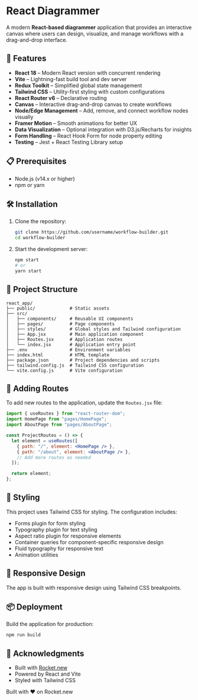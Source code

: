 # React Diagrammer

A modern **React-based diagrammer** application that provides an interactive canvas where users can design, visualize, and manage workflows with a drag-and-drop interface.

## 🚀 Features

- **React 18** – Modern React version with concurrent rendering  
- **Vite** – Lightning-fast build tool and dev server  
- **Redux Toolkit** – Simplified global state management  
- **Tailwind CSS** – Utility-first styling with custom configurations  
- **React Router v6** – Declarative routing  
- **Canvas** – Interactive drag-and-drop canvas to create workflows  
- **Node/Edge Management** – Add, remove, and connect workflow nodes visually  
- **Framer Motion** – Smooth animations for better UX  
- **Data Visualization** – Optional integration with D3.js/Recharts for insights  
- **Form Handling** – React Hook Form for node property editing  
- **Testing** – Jest + React Testing Library setup  

## 📋 Prerequisites

- Node.js (v14.x or higher)  
- npm or yarn  

## 🛠️ Installation

1. Clone the repository:
   ```bash
   git clone https://github.com/username/workflow-builder.git
   cd workflow-builder

   ```
   
2. Start the development server:
   ```bash
   npm start
   # or
   yarn start
   ```

## 📁 Project Structure

```
react_app/
├── public/             # Static assets
├── src/
│   ├── components/     # Reusable UI components
│   ├── pages/          # Page components
│   ├── styles/         # Global styles and Tailwind configuration
│   ├── App.jsx         # Main application component
│   ├── Routes.jsx      # Application routes
│   └── index.jsx       # Application entry point
├── .env                # Environment variables
├── index.html          # HTML template
├── package.json        # Project dependencies and scripts
├── tailwind.config.js  # Tailwind CSS configuration
└── vite.config.js      # Vite configuration
```

## 🧩 Adding Routes

To add new routes to the application, update the `Routes.jsx` file:

```jsx
import { useRoutes } from "react-router-dom";
import HomePage from "pages/HomePage";
import AboutPage from "pages/AboutPage";

const ProjectRoutes = () => {
  let element = useRoutes([
    { path: "/", element: <HomePage /> },
    { path: "/about", element: <AboutPage /> },
    // Add more routes as needed
  ]);

  return element;
};
```

## 🎨 Styling

This project uses Tailwind CSS for styling. The configuration includes:

- Forms plugin for form styling
- Typography plugin for text styling
- Aspect ratio plugin for responsive elements
- Container queries for component-specific responsive design
- Fluid typography for responsive text
- Animation utilities

## 📱 Responsive Design

The app is built with responsive design using Tailwind CSS breakpoints.


## 📦 Deployment

Build the application for production:

```bash
npm run build
```

## 🙏 Acknowledgments

- Built with [Rocket.new](https://rocket.new)
- Powered by React and Vite
- Styled with Tailwind CSS

Built with ❤️ on Rocket.new
